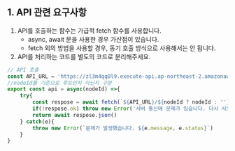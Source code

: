 ## 1. API 관련 요구사항
1. API를 호출하는 함수는 가급적 fetch 함수를 사용합니다.
    * async, await 문을 사용한 경우 가산점이 있습니다.
    * fetch 외의 방법을 사용할 경우, 동기 호출 방식으로 사용해서는 안 됩니다.
2. API를 처리하는 코드를 별도의 코드로 분리해주세요.

```javascript
// API 호출
const API_URL = 'https://zl3m4qq0l9.execute-api.ap-northeast-2.amazonaws.com/dev'
//nodeId를 기준으로 루트인지 아닌지 구분
export const api = async(nodeId) =>{
    try{
        const respose = await fetch(`${API_URL}/${nodeId ? nodeId : ''}`)
        if(!respose.ok) throw new Error('서버 통신에 문제가 있습니다. 다시 시도해주세요.')
        return await respose.json()
    } catch(e){
        throw new Error(`문제가 발생했습니다. ${e.message, e.status}`)
    }
}
